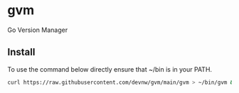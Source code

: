 # gvm

Go Version Manager

## Install

To use the command below directly ensure that ~/bin is in your PATH.

```bash
curl https://raw.githubusercontent.com/devnw/gvm/main/gvm > ~/bin/gvm && chmod +x ~/bin/gvm
```
